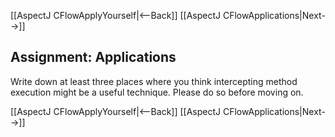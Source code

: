 [[AspectJ CFlowApplyYourself|<--Back]] [[AspectJ CFlowApplications|Next-->]]

## Assignment: Applications
Write down at least three places where you think intercepting method execution might be a useful technique. Please do so before moving on.

[[AspectJ CFlowApplyYourself|<--Back]] [[AspectJ CFlowApplications|Next-->]]
